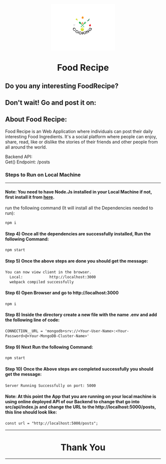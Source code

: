 <div align="center">
  <img align="center" src="./images/logo.png" alt="Error 404" height="150">
  <h1 align="center">Food Recipe</h1>
</div>

<h2>Do you any interesting FoodRecipe?</h2>
<h2>Don't wait! Go and post it on: </h2>

## About Food Recipe:
Food Recipe is an Web Application where individuals can post their daily interesting Food Ingredients. It's a social platform where people can enjoy, share, read, like or dislike the stories of their friends and other people from all around the world.

Backend API:
<br>
Get() Endpoint: /posts
<br>

### Steps to Run on Local Machine

***

#### Note: You need to have Node.Js installed in your Local Machine if not, first install it from <a href="https://nodejs.org/en/">here</a>.
run the following command (It will install all the Dependencies needed to run):
```
npm i
```
#### Step 4) Once all the dependencies are successfully installed, Run the following Command:
```
npm start
```
#### Step 5) Once the above steps are done you should get the message:
    You can now view client in the browser.
      Local:            http://localhost:3000 
      webpack compiled successfully
#### Step 6) Open Browser and go to http://localhost:3000
```
npm i
```
#### Step 8) Inside the directory create a new file with the name .env and add the following line of code:
```
CONNECTION__URL = 'mongodb+srv://<Your-User-Name>:<Your-Password>@<Your-MongoDB-Cluster-Name>'
```
#### Step 9) Next Run the following Command: 
```
npm start
```
#### Step 10) Once the Above steps are completed successfully you should get the message:
  ```Server Running Successfully on port: 5000```
#### Note: At this point the App that you are running on your local machine is using online deployed API of our Backend to change that go into src/api/index.js and change the URL to the http://localhost:5000/posts, this line should look like:
```
const url = "http://localhost:5000/posts";
```
***

<h1 align="center">Thank You</h1>

***